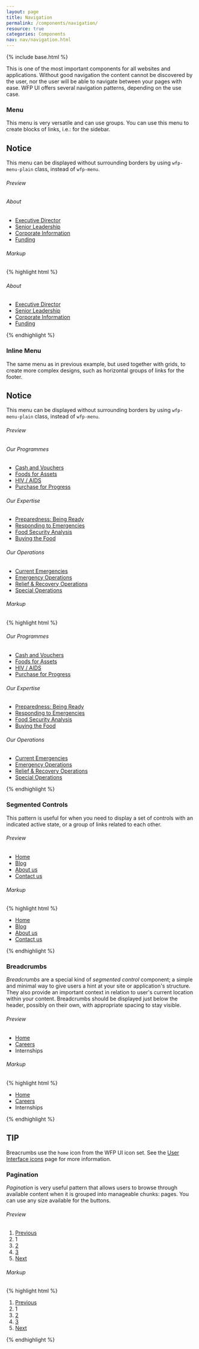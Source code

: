 ```yaml
---
layout: page
title: Navigation
permalink: /components/navigation/
resource: true
categories: Components
nav: nav/navigation.html
---
```

{% include base.html %}

This is one of the most important components for all websites and applications. Without good navigation the content cannot be discovered by the user, nor the user will be able to navigate between your pages with ease. WFP UI offers several navigation patterns, depending on the use case.

### Menu
This menu is very versatile and can use groups. You can use this menu to create blocks of links, i.e.: for the sidebar.

<div class="notice">
  <h2 class="title">Notice</h2>
  <p>This menu can be displayed without surrounding borders by using <code>wfp-menu-plain</code> class, instead of <code>wfp-menu</code>.</p>
</div>

###### Preview
<nav class="wfp-menu">
  <div class="menu--group">
    <h6 class="menu--heading">About</h6>
    <ul class="menu--wrapper">
      <li class="menu--item"><a href="#" class="menu--link">Executive Director</a></li>
      <li class="menu--item"><a href="#" class="menu--link">Senior Leadership</a></li>
      <li class="menu--item"><a href="#" class="menu--link">Corporate Information</a></li>
      <li class="menu--item"><a href="#" class="menu--link">Funding</a></li>
    </ul>
  </div>
</nav>

###### Markup
{% highlight html %}
<nav class="wfp-menu">
  <div class="menu--group">
    <h6 class="menu--heading">About</h6>
    <ul class="menu--wrapper">
      <li class="menu--item"><a href="#" class="menu--link">Executive Director</a></li>
      <li class="menu--item"><a href="#" class="menu--link">Senior Leadership</a></li>
      <li class="menu--item"><a href="#" class="menu--link">Corporate Information</a></li>
      <li class="menu--item"><a href="#" class="menu--link">Funding</a></li>
    </ul>
  </div>
</nav>
{% endhighlight %}

### Inline Menu
The same menu as in previous example, but used together with grids, to create more complex designs, such as horizontal groups of links for the footer.

<div class="notice">
  <h2 class="title">Notice</h2>
  <p>This menu can be displayed without surrounding borders by using <code>wfp-menu-plain</code> class, instead of <code>wfp-menu</code>.</p>
</div>

###### Preview
<nav class="wfp-menu wfp-grid">
  <div class="menu--group wfp-u-1 wfp-u-md-1-3">
    <h6 class="menu--heading">Our Programmes</h6>
    <ul class="menu--wrapper">
      <li class="menu--item"><a href="#" class="menu--link">Cash and Vouchers</a></li>
      <li class="menu--item"><a href="#" class="menu--link">Foods for Assets</a></li>
      <li class="menu--item"><a href="#" class="menu--link">HIV / AIDS</a></li>
      <li class="menu--item"><a href="#" class="menu--link">Purchase for Progress</a></li>
    </ul>
  </div>
  <div class="menu--group wfp-u-1 wfp-u-md-1-3">
    <h6 class="menu--heading">Our Expertise</h6>
    <ul class="menu--wrapper">
      <li class="menu--item"><a href="#" class="menu--link">Preparedness: Being Ready</a></li>
      <li class="menu--item"><a href="#" class="menu--link">Responding to Emergencies</a></li>
      <li class="menu--item"><a href="#" class="menu--link">Food Security Analysis</a></li>
      <li class="menu--item"><a href="#" class="menu--link">Buying the Food</a></li>
    </ul>
  </div>
  <div class="menu--group wfp-u-1 wfp-u-md-1-3">
    <h6 class="menu--heading">Our Operations</h6>
    <ul class="menu--wrapper">
      <li class="menu--item"><a href="#" class="menu--link">Current Emergencies</a></li>
      <li class="menu--item"><a href="#" class="menu--link">Emergency Operations</a></li>
      <li class="menu--item"><a href="#" class="menu--link">Relief & Recovery Operations</a></li>
      <li class="menu--item"><a href="#" class="menu--link">Special Operations</a></li>
    </ul>
  </div>
</nav>

###### Markup
{% highlight html %}
<nav class="wfp-menu wfp-grid">
  <div class="menu--group wfp-u-1 wfp-u-md-1-3">
    <h6 class="menu--heading">Our Programmes</h6>
    <ul class="menu--wrapper">
      <li class="menu--item"><a href="#" class="menu--link">Cash and Vouchers</a></li>
      <li class="menu--item"><a href="#" class="menu--link">Foods for Assets</a></li>
      <li class="menu--item"><a href="#" class="menu--link">HIV / AIDS</a></li>
      <li class="menu--item"><a href="#" class="menu--link">Purchase for Progress</a></li>
    </ul>
  </div>
  <div class="menu--group wfp-u-1 wfp-u-md-1-3">
    <h6 class="menu--heading">Our Expertise</h6>
    <ul class="menu--wrapper">
      <li class="menu--item"><a href="#" class="menu--link">Preparedness: Being Ready</a></li>
      <li class="menu--item"><a href="#" class="menu--link">Responding to Emergencies</a></li>
      <li class="menu--item"><a href="#" class="menu--link">Food Security Analysis</a></li>
      <li class="menu--item"><a href="#" class="menu--link">Buying the Food</a></li>
    </ul>
  </div>
  <div class="menu--group wfp-u-1 wfp-u-md-1-3">
    <h6 class="menu--heading">Our Operations</h6>
    <ul class="menu--wrapper">
      <li class="menu--item"><a href="#" class="menu--link">Current Emergencies</a></li>
      <li class="menu--item"><a href="#" class="menu--link">Emergency Operations</a></li>
      <li class="menu--item"><a href="#" class="menu--link">Relief & Recovery Operations</a></li>
      <li class="menu--item"><a href="#" class="menu--link">Special Operations</a></li>
    </ul>
  </div>
</nav>
{% endhighlight %}

### Segmented Controls
This pattern is useful for when you need to display a set of controls with an indicated active state, or a group of links related to each other.

###### Preview
<div class="preview plain">
  <ul class="wfp-seg-control">
    <li class="seg-control--item">
      <a class="seg-control--link" href="#">Home</a>
    </li>
    <li class="seg-control--item">
      <a class="seg-control--link active" href="#">Blog</a>
    </li>
    <li class="seg-control--item">
      <a class="seg-control--link" href="#">About us</a>
    </li>
    <li class="seg-control--item">
      <a class="seg-control--link" href="#">Contact us</a>
    </li>
  </ul>
</div>

###### Markup
{% highlight html %}
<ul class="wfp-seg-control">
  <li class="seg-control--item">
    <a class="seg-control--link" href="#">Home</a>
  </li>
  <li class="seg-control--item">
    <a class="seg-control--link active" href="#">Blog</a>
  </li>
  <li class="seg-control--item">
    <a class="seg-control--link" href="#">About us</a>
  </li>
  <li class="seg-control--item">
    <a class="seg-control--link" href="#">Contact us</a>
  </li>
</ul>
{% endhighlight %}

### Breadcrumbs
_Breadcrumbs_ are a special kind of _segmented control_ component; a simple and minimal way to give users a hint at your site or application's structure. They also provide an important context in relation to user's current location within your content. Breadcrumbs should be displayed just below the header, possibly on their own, with appropriate spacing to stay visible.

<!-- <div class="notice">
  <h6 class="title">Note</h6>
  <p>You can use a inversed breadcrumbs, by replacing class <code>breadcrumbs</code> with <code>breadcrumbs-inverse</code>. Inversed breadcrumbs should only ever be used against dark, or unpredictable backgrounds, such as splash screens, etc.</p>
</div> -->

###### Preview
<div class="preview plain">
  <ul class="wfp-breadcrumbs">
    <li class="breadcrumbs--item"><a href="#home" class="breadcrumbs--link home"><span class="icon-home-dark" alt="Home icon"></span><span>Home</span></a></li>
    <li class="breadcrumbs--item"><a href="#email" class="breadcrumbs--link">Careers</a></li>
    <li class="breadcrumbs--item"><span class="breadcrumbs--last">Internships</span></li>
  </ul>
</div>

###### Markup
{% highlight html %}
<ul class="wfp-breadcrumbs">
  <li class="breadcrumbs--item"><a href="#" class="breadcrumbs--link home"><span class="icon-home-dark"></span><span>Home</span></a></li>
  <li class="breadcrumbs--item"><a href="#" class="breadcrumbs--link">Careers</a></li>
  <li class="breadcrumbs--item"><span class="breadcrumbs--last">Internships</span></li>
</ul>
{% endhighlight %}

<div class="notice">
  <h2 class="title">TIP</h2>
  <p>Breacrumbs use the <code>home</code> icon from the WFP UI icon set. See the <a href="{{ base }}/resources/ui-icons/">User Interface icons</a> page for more information.</p>
</div>

### Pagination
_Pagination_ is very useful pattern that allows users to browse through available content when it is grouped into manageable chunks: pages. You can use any size available for the buttons.

###### Preview
<div class="preview plain">
  <div class="wfp-pagination">
    <ol class="pagination--wrapper">
      <li class="pagination--item">
        <a href="#" class="pagination--btn">Previous</a>
      </li>
      <li class="pagination--item active">
        <span class="pagination--btn">1</span>
      </li>
      <li class="pagination--item">
        <a href="#" class="pagination--btn">2</a>
      </li>
      <li class="pagination--item">
        <a href="#" class="pagination--btn">3</a>
      </li>
      <li class="pagination--item">
        <a href="#" class="pagination--btn">Next</a>
      </li>
    </ol>
  </div>
</div>

###### Markup
{% highlight html %}
<div class="wfp-pagination">
  <ol class="pagination--wrapper">
    <li class="pagination--item">
      <a href="#" class="pagination--btn">Previous</a>
    </li>
    <li class="pagination--item active">
      <span class="pagination--btn">1</span>
    </li>
    <li class="pagination--item">
      <a href="#" class="pagination--btn">2</a>
    </li>
    <li class="pagination--item">
      <a href="#" class="pagination--btn">3</a>
    </li>
    <li class="pagination--item">
      <a href="#" class="pagination--btn">Next</a>
    </li>
  </ol>
</div>
{% endhighlight %}
